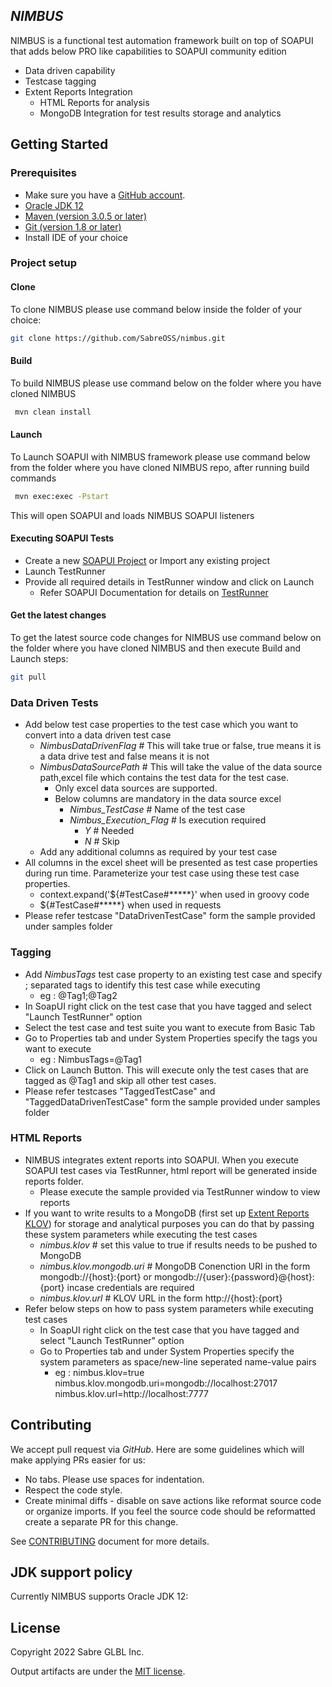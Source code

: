 <!--
  MIT License

  	Copyright 2022 Sabre GLBL Inc.

	Permission is hereby granted, free of charge, to any person obtaining a copy of this software and associated documentation files (the "Software"), to deal in the Software without restriction, including without limitation the rights to use, copy, modify, merge, publish, distribute, sublicense, and/or sell copies of the Software, and to permit persons to whom the Software is furnished to do so, subject to the following conditions:

	The above copyright notice and this permission notice shall be included in all copies or substantial portions of the Software.

	THE SOFTWARE IS PROVIDED "AS IS", WITHOUT WARRANTY OF ANY KIND, EXPRESS OR IMPLIED, INCLUDING BUT NOT LIMITED TO THE WARRANTIES OF MERCHANTABILITY, FITNESS FOR A PARTICULAR PURPOSE AND NONINFRINGEMENT. IN NO EVENT SHALL THE AUTHORS OR COPYRIGHT HOLDERS BE LIABLE FOR ANY CLAIM, DAMAGES OR OTHER LIABILITY, WHETHER IN AN ACTION OF CONTRACT, TORT OR OTHERWISE, ARISING FROM, OUT OF OR IN CONNECTION WITH THE SOFTWARE OR THE USE OR OTHER DEALINGS IN THE SOFTWARE.
 -->

## _NIMBUS_


NIMBUS is a functional test automation framework built on top of SOAPUI that adds below PRO like capabilities to SOAPUI community edition
* Data driven capability
* Testcase tagging
* Extent Reports Integration
    * HTML Reports for analysis
    * MongoDB Integration for test results storage and analytics


## Getting Started

### Prerequisites

* Make sure you have a [GitHub account](https://github.com/signup/free).
* [Oracle JDK 12](https://www.oracle.com/java/technologies/javase/jdk12-archive-downloads.html)
* [Maven (version 3.0.5 or later)](http://maven.apache.org/)
* [Git (version 1.8 or later)](http://git-scm.com)
* Install IDE of your choice

### Project setup

#### Clone

To clone NIMBUS please use command below inside the folder of your choice:

```bash
git clone https://github.com/SabreOSS/nimbus.git
```

#### Build

To build NIMBUS please use command below on the folder where you have cloned NIMBUS

```bash
 mvn clean install
```
#### Launch

To Launch SOAPUI with NIMBUS framework please use command below from the folder where you have cloned NIMBUS repo, after running build commands

```bash
 mvn exec:exec -Pstart
```
This will open SOAPUI and loads NIMBUS SOAPUI listeners

#### Executing SOAPUI Tests

* Create a new [SOAPUI Project](https://www.soapui.org/docs/soapui-projects/) or Import any existing project
* Launch TestRunner
* Provide all required details in TestRunner window and click on Launch
  * Refer SOAPUI Documentation for details on [TestRunner](https://www.soapui.org/docs/test-automation/running-functional-tests/)

#### Get the latest changes

To get the latest source code changes for NIMBUS use command below on the folder where you have cloned NIMBUS and then execute Build and Launch steps:

```bash
git pull
```

### Data Driven Tests

* Add below test case properties to the test case which you want to convert into a data driven test case
  * _NimbusDataDrivenFlag_ # This will take true or false, true means it is a data drive test and false means it is not
  * _NimbusDataSourcePath_ # This will take the value of the data source path,excel file which contains the test data for the test case.
    * Only excel data sources are supported.
    * Below columns are mandatory in the data source excel
      * _Nimbus_TestCase_ # Name of the test case
      * _Nimbus_Execution_Flag_ # Is execution required
        * _Y_ # Needed
        * _N_ # Skip
  * Add any additional columns as required by your test case
* All columns in the excel sheet will be presented as test case properties during run time. Parameterize your test case using these test case properties.
  * context.expand('${#TestCase#*****}' when used in groovy code
  * ${#TestCase#*****} when used in requests
* Please refer testcase "DataDrivenTestCase" form the sample provided under samples folder

### Tagging

* Add _NimbusTags_ test case property to an existing test case and specify ; separated tags to identify this test case while executing
  * eg : @Tag1;@Tag2
* In SoapUI right click on the test case that you have tagged and select "Launch TestRunner" option
* Select the test case and test suite you want to execute from Basic Tab
* Go to Properties tab and under System Properties specify the tags you want to execute
  * eg : NimbusTags=@Tag1
* Click on Launch Button. This will execute only the test cases that are tagged as @Tag1 and skip all other test cases.
* Please refer testcases  "TaggedTestCase" and "TaggedDataDrivenTestCase" form the sample provided under samples folder

### HTML Reports

* NIMBUS integrates extent reports into SOAPUI. When you execute SOAPUI test cases via TestRunner, html report will be generated inside reports folder.
  * Please execute the sample provided via TestRunner window to view reports
* If you want to write results to a MongoDB (first set up [Extent Reports KLOV](https://www.extentreports.com/docs/versions/5/klov/index.html)) for storage and analytical purposes you can do that by passing these system parameters while executing the test cases
    * _nimbus.klov_ # set this value to true if results needs to be pushed to MongoDB
    * _nimbus.klov.mongodb.uri_ # MongoDB Conenction URI in the form  mongodb://{host}:{port} or mongodb://{user}:{password}@{host}:{port} incase credentials are required
    * _nimbus.klov.url_ # KLOV URL in the form http://{host}:{port}
* Refer below steps on how to pass system parameters while executing test cases
  * In SoapUI right click on the test case that you have tagged and select "Launch TestRunner" option
  * Go to Properties tab and under System Properties specify the system parameters as space/new-line seperated name-value pairs
    * eg : nimbus.klov=true nimbus.klov.mongodb.uri=mongodb://localhost:27017 nimbus.klov.url=http://localhost:7777



## Contributing

We accept pull request via _GitHub_. Here are some guidelines which will make applying PRs easier for us:

* No tabs. Please use spaces for indentation.
* Respect the code style.
* Create minimal diffs - disable on save actions like reformat source code or organize imports.
  If you feel the source code should be reformatted create a separate PR for this change.

See [CONTRIBUTING](CONTRIBUTING.md) document for more details.

## JDK support policy
Currently NIMBUS supports Oracle JDK 12:

## License

Copyright 2022 Sabre GLBL Inc.

Output artifacts are under the [MIT license](LICENSE).
